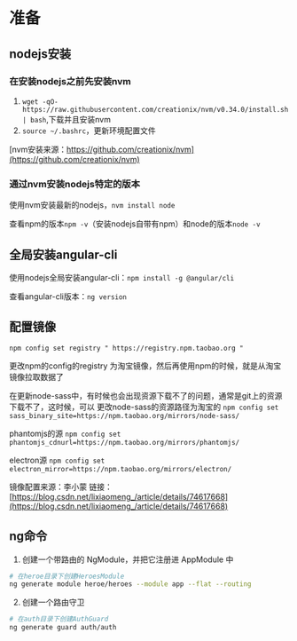 # 准备

## nodejs安装

### 在安装nodejs之前先安装nvm
1. `wget -qO- https://raw.githubusercontent.com/creationix/nvm/v0.34.0/install.sh | bash`,下载并且安装nvm
2. `source ~/.bashrc`，更新环境配置文件

[nvm安装来源：https://github.com/creationix/nvm](https://github.com/creationix/nvm)

### 通过nvm安装nodejs特定的版本
	
使用nvm安装最新的nodejs，`nvm install node`

查看npm的版本`npm -v`（安装nodejs自带有npm）和node的版本`node -v`

## 全局安装angular-cli

使用nodejs全局安装angular-cli：`npm install -g @angular/cli`

查看angular-cli版本：`ng version`

## 配置镜像

`npm config set registry " https://registry.npm.taobao.org "`

更改npm的config的registry 为淘宝镜像，然后再使用npm的时候，就是从淘宝镜像拉取数据了

在更新node-sass中，有时候也会出现资源下载不了的问题，通常是git上的资源下载不了，这时候，可以
更改node-sass的资源路径为淘宝的 `npm config set sass_binary_site=https://npm.taobao.org/mirrors/node-sass/ `

phantomjs的源 `npm config set phantomjs_cdnurl=https://npm.taobao.org/mirrors/phantomjs/ `

electron源 `npm config set electron_mirror=https://npm.taobao.org/mirrors/electron/`

镜像配置来源：李小蒙
链接：[https://blog.csdn.net/lixiaomeng_/article/details/74617668](https://blog.csdn.net/lixiaomeng_/article/details/74617668) 

## ng命令

1. 创建一个带路由的 NgModule，并把它注册进 AppModule 中

```bash
# 在heroe目录下创建HeroesModule
ng generate module heroe/heroes --module app --flat --routing
```

2. 创建一个路由守卫

```bash
# 在auth目录下创建AuthGuard
ng generate guard auth/auth
```